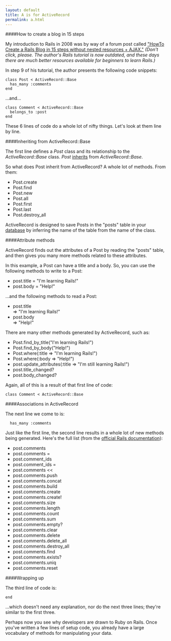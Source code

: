 ```yaml
---
layout: default
title: A is for ActiveRecord
permalink: a.html
---
```


####How to create a blog in 15 steps

My introduction to Rails in 2008 was by way of a forum post called ["HowTo Create a Rails Blog in 15 steps without nested resources + AJAX."](http://railsforum.com/viewtopic.php?id=17671) _(Don't click, please. The author's Rails tutorial is now outdated, and these days there are much better resources available for beginners to learn Rails.)_ 

In step 9 of his tutorial, the author presents the following code snippets:

    class Post < ActiveRecord::Base
      has_many :comments
    end
    
...and...

    class Comment < ActiveRecord::Base
      belongs_to :post
    end

These 6 lines of code do a whole lot of nifty things. Let's look at them line by line.

####Inheriting from ActiveRecord::Base

The first line defines a _Post_ class and its relationship to the _ActiveRecord::Base_ class. _Post_ [inherits](/O) from _ActiveRecord::Base_.

So what does Post inherit from ActiveRecord? A whole lot of methods. From them:

-   Post.create
-   Post.find
-   Post.new
-   Post.all
-   Post.first
-   Post.last
-   Post.destroy_all
   
ActiveRecord is designed to save Posts in the "posts" table in your [database](/D) by inferring the name of the table from the name of the class.

####Attribute methods

ActiveRecord finds out the attributes of a Post by reading the "posts" table, and then gives you many more methods related to these attributes. 

In this example, a Post can have a title and a body. So, you can use the following methods to write to a Post:

- post.title = "I'm learning Rails!"
- post.body = "Help!"
 
...and the following methods to read a Post:

- post.title    
    => "I'm learning Rails!"
- post.body    
    => "Help!"

There are many other methods generated by ActiveRecord, such as:

- Post.find_by_title("I'm learning Rails!")
- Post.find_by_body("Help!")
- Post.where(:title => "I'm learning Rails!")
- Post.where(:body => "Help!")
- post.update_attributes(:title => "I'm still learning Rails!") 
- post.title_changed?
- post.body_changed?

Again, all of this is a result of that first line of code:

    class Comment < ActiveRecord::Base

####Associations in ActiveRecord

The next line we come to is:

      has_many :comments

Just like the first line, the second line results in a whole lot of new methods being generated. Here's the full list (from the [official Rails documentation](http://api.rubyonrails.org/classes/ActiveRecord/Associations/ClassMethods.html)):

- post.comments                            
- post.comments =     
- post.comment_ids                         
- post.comment_ids =           
- post.comments <<                         
- post.comments.push                       
- post.comments.concat                     
- post.comments.build      
- post.comments.create      
- post.comments.create!     
- post.comments.size                      
- post.comments.length                     
- post.comments.count                      
- post.comments.sum        
- post.comments.empty?                     
- post.comments.clear                      
- post.comments.delete 
- post.comments.delete_all                 
- post.comments.destroy_all                
- post.comments.find              
- post.comments.exists?                    
- post.comments.uniq                      
- post.comments.reset                      

####Wrapping up

The third line of code is:

    end
    
...which doesn't need any explanation, nor do the next three lines; they're similar to the first three.

Perhaps now you see why developers are drawn to Ruby on Rails. Once you've written a few lines of setup code, you already have a large vocabulary of methods for manipulating your data.

